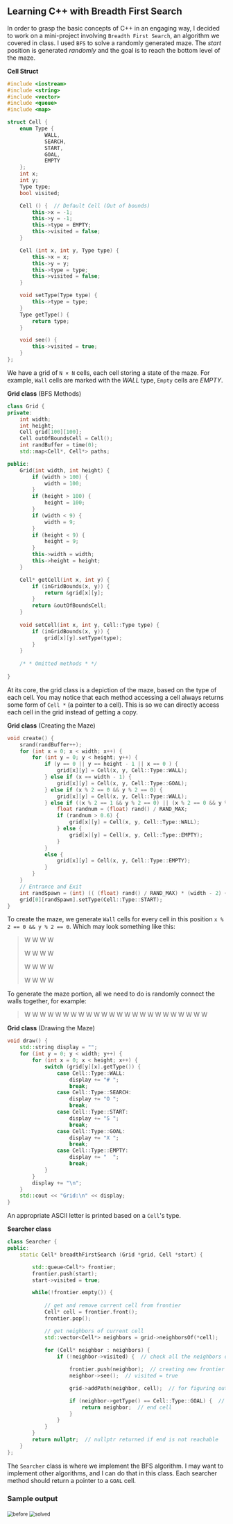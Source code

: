 ## Learning C++ with Breadth First Search

In order to grasp the basic concepts of C++ in an engaging way, I decided to work on a mini-project involving `Breadth First Search`, an algorithm we covered in class. I used `BFS` to solve a randomly generated maze. The *start* position is generated *randomly* and the goal is to reach the bottom level of the maze.

**Cell Struct**

```cpp
#include <iostream>
#include <string>
#include <vector>
#include <queue>
#include <map>

struct Cell {
    enum Type {
            WALL,
            SEARCH,
            START,
            GOAL,
            EMPTY
    };
    int x;
    int y;
    Type type;
    bool visited;

    Cell () {  // Default Cell (Out of bounds)
        this->x = -1;
        this->y = -1;
        this->type = EMPTY;
        this->visited = false;
    }

    Cell (int x, int y, Type type) {
        this->x = x;
        this->y = y;
        this->type = type;
        this->visited = false;
    }

    void setType(Type type) {
        this->type = type;
    }
    Type getType() {
        return type;
    }

    void see() {
        this->visited = true;
    }
};
```

We have a grid of `N × N` cells, each cell storing a state of the maze. For example, `Wall` cells are marked with the *WALL* type, `Empty` cells are *EMPTY*.

**Grid class** (BFS Methods)

```cpp
class Grid {
private:
    int width;
    int height;
    Cell grid[100][100];
    Cell outOfBoundsCell = Cell();
    int randBuffer = time(0);
    std::map<Cell*, Cell*> paths;

public:
    Grid(int width, int height) {
        if (width > 100) {
            width = 100;
        }
        if (height > 100) {
            height = 100;
        }
        if (width < 9) {
            width = 9;
        }
        if (height < 9) {
            height = 9;
        }
        this->width = width;
        this->height = height;
    }

    Cell* getCell(int x, int y) {
        if (inGridBounds(x, y)) {
            return &grid[x][y];
        }
        return &outOfBoundsCell;
    }
    
    void setCell(int x, int y, Cell::Type type) {
        if (inGridBounds(x, y)) {
            grid[x][y].setType(type);
        }
    }
    
    /* * Omitted methods * */
    
}
```

At its core, the grid class is a depiction of the maze, based on the type of each cell. You may notice that each method accessing a cell always returns some form of `Cell *` (a pointer to a cell). This is so we can directly access each cell in the grid instead of getting a copy.

**Grid class** (Creating the Maze)

```cpp
void create() {
    srand(randBuffer++);
    for (int x = 0; x < width; x++) {
        for (int y = 0; y < height; y++) {
            if (y == 0 || y == height - 1 || x == 0 ) {
                grid[x][y] = Cell(x, y, Cell::Type::WALL);
            } else if (x == width - 1) {
                grid[x][y] = Cell(x, y, Cell::Type::GOAL);
            } else if (x % 2 == 0 && y % 2 == 0) {
                grid[x][y] = Cell(x, y, Cell::Type::WALL);
            } else if ((x % 2 == 1 && y % 2 == 0) || (x % 2 == 0 && y % 2 == 1)) {
                float randnum = (float) rand() / RAND_MAX;
                if (randnum > 0.6) {
                    grid[x][y] = Cell(x, y, Cell::Type::WALL);
                } else {
                    grid[x][y] = Cell(x, y, Cell::Type::EMPTY);
                }
            }
            else {
                grid[x][y] = Cell(x, y, Cell::Type::EMPTY);
            }
        }
    }
    // Entrance and Exit
    int randSpawn = (int) (( (float) rand() / RAND_MAX) * (width - 2) + 1);
    grid[0][randSpawn].setType(Cell::Type::START);
}
```

To create the maze, we generate `Wall` cells for every cell in this position `x % 2 == 0 && y % 2 == 0`.
Which may look something like this: 

>W     W     W     W
>
>W     W     W     W
>
>W     W     W     W
>
>W     W     W     W

To generate the maze portion, all we need to do is randomly connect the walls together, for example:

> W W W     W     W
>                           W
> W     W W W     W
> W
> W W W     W     W
> W              W 
> W     W     W W W

**Grid class** (Drawing the Maze)

```cpp
void draw() {
    std::string display = "";
    for (int y = 0; y < width; y++) {
        for (int x = 0; x < height; x++) {
            switch (grid[y][x].getType()) {
                case Cell::Type::WALL:
                    display += "# ";
                    break;
                case Cell::Type::SEARCH:
                    display += "O ";
                    break;
                case Cell::Type::START:
                    display += "S ";
                    break;
                case Cell::Type::GOAL:
                    display += "X ";
                    break;
                case Cell::Type::EMPTY:
                    display += "  ";
                    break;
            }
        }
        display += "\n";
    }
    std::cout << "Grid:\n" << display;
}
```

An appropriate ASCII letter is printed based on a `Cell`'s type.

**Searcher class**

```cpp
class Searcher {
public:
    static Cell* breadthFirstSearch (Grid *grid, Cell *start) {

        std::queue<Cell*> frontier;
        frontier.push(start);
        start->visited = true;

        while(!frontier.empty()) {
            
            // get and remove current cell from frontier
            Cell* cell = frontier.front();
            frontier.pop();

            // get neighbors of current cell
            std::vector<Cell*> neighbors = grid->neighborsOf(*cell);
            
            for (Cell* neighbor : neighbors) {
                if (!neighbor->visited) {  // check all the neighbors of the current cell for those that are not visited

                    frontier.push(neighbor);  // creating new frontier
                    neighbor->see();  // visited = true

                    grid->addPath(neighbor, cell);  // for figuring out the path afterwards

                    if (neighbor->getType() == Cell::Type::GOAL) {  // goal found
                        return neighbor;  // end cell
                    }
                }
            }
        }
        return nullptr;  // nullptr returned if end is not reachable
    }
};
```

The `Searcher` class is where we implement the BFS algorithm. I may want to implement other algorithms, and I can do that in this class. Each searcher method should return a pointer to a `GOAL` cell.



### Sample output

<img src="images\before.PNG" alt="before" style="zoom:80%;" />

<img src="images\solved.PNG" alt="solved" style="zoom:80%;" />